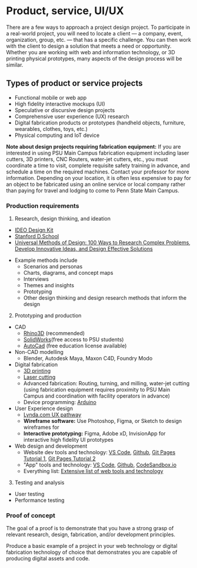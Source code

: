 # Product, service, UI/UX

There are a few ways to approach a project design project. To participate in a real-world project, you will need to locate a client — a company, event, organization, group, etc. — that has a specific challenge. You can then work with the client to design a solution that meets a need or opportunity. Whether you are working with web and information technology, or 3D printing physical prototypes, many aspects of the design process will be similar.

## Types of product or service projects

* Functional mobile or web app
* High fidelity interactive mockups \(UI\)
* Speculative or discursive design projects
* Comprehensive user experience \(UX\) research 
* Digital fabrication products or prototypes \(handheld objects, furniture, wearables, clothes, toys, etc.\)
* Physical computing and IoT device 

**Note about design projects requiring fabrication equipment:** If you are interested in using PSU Main Campus fabrication equipment including laser cutters, 3D printers, CNC Routers, water-jet cutters, etc., you must coordinate a time to visit, complete requisite safety training in advance, and schedule a time on the required machines. Contact your professor for more information. Depending on your location, it is often less expensive to pay for an object to be fabricated using an online service or local company rather than paying for travel and lodging to come to Penn State Main Campus.

### Production requirements

1. Research, design thinking, and ideation
  - [IDEO Design Kit](http://www.designkit.org/methods)
  - [Stanford D.School](https://dschool.stanford.edu/resources/the-bootcamp-bootleg)
  - [Universal Methods of Design: 100 Ways to Research Complex Problems, Develop Innovative Ideas, and Design Effective Solutions](https://www.amazon.com/Universal-Methods-Design-Innovative-Effective/dp/1592537561/)
  * Example methods include
    * Scenarios and personas
    * Charts, diagrams, and concept maps
    * Interviews
    * Themes and insights
    * Prototyping
    * Other design thinking and design research methods that inform the design
2. Prototyping and production
  * CAD
    * [Rhino3D](https://www.rhino3d.com/) (recommended)
    * [SolidWorks](https://www.solidworks.com/)(free access to PSU students)
    * [AutoCad](https://www.autodesk.com/products/autocad/overview) (free education license available)
  * Non-CAD modelling
    * Blender, Autodesk Maya, Maxon C4D, Foundry Modo
  * Digital fabrication
    * [3D printing](https://www.shapeways.com)
    * [Laser cutting](https://sendcutsend.com)
    * Advanced fabrication: Routing, turning, and milling, water-jet cutting (using fabrication equipment requires proximity to PSU Main Campus and coordination with facility operators in advance)
    * Device programming: [Arduino](https://www.arduino.cc/)
  * User Experience design
    * [Lynda.com UX pathway](https://www.lynda.com/learning-paths/Design/become-a-user-experience-designer)
    * **Wireframe software:** Use Photoshop, Figma, or Sketch to design wireframes for
    * **Interactive prototyping:** Figma, Adobe xD, InvisionApp for interactive high fidelity UI prototypes
  * Web design and development
    * Website dev tools and technology: [VS Code](https://code.visualstudio.com/), [Github](http://github.com), [Git Pages Tutorial 1](https://www.smashingmagazine.com/2014/08/build-blog-jekyll-github-pages/), [Git Pages Tutorial 2](https://www.youtube.com/watch?v=SWVjQsvQocA)
    * "App" tools and technology: [VS Code](https://code.visualstudio.com/), [Github](http://github.com), [CodeSandbox.io](https://codesandbox.io/dashboard/recent)
    * Everything list: [Extensive list of web tools and technology](https://free-for.dev/)
3. Testing and analysis
  * User testing
  * Performance testing

### Proof of concept

The goal of a proof is to demonstrate that you have a strong grasp of relevant research, design, fabrication, and/or development principles.

Produce a basic example of a project in your web technology or digital fabrication technology of choice that demonstrates you are capable of producing digital assets and code.
